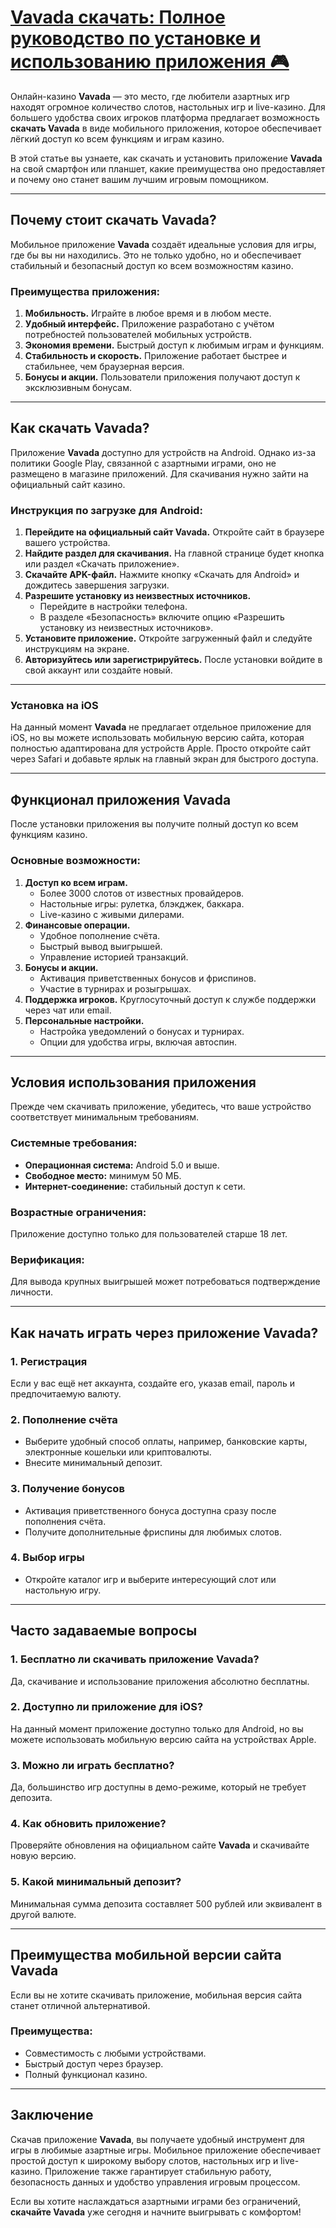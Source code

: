 # [Vavada скачать: Полное руководство по установке и использованию приложения 🎮](https://partnervavadarv.com?promo=75590753-cc8b-4c4a-8d71-99b7a2293439-jud\&target=register)

Онлайн-казино **Vavada** — это место, где любители азартных игр находят огромное количество слотов, настольных игр и live-казино. Для большего удобства своих игроков платформа предлагает возможность **скачать Vavada** в виде мобильного приложения, которое обеспечивает лёгкий доступ ко всем функциям и играм казино.

В этой статье вы узнаете, как скачать и установить приложение **Vavada** на свой смартфон или планшет, какие преимущества оно предоставляет и почему оно станет вашим лучшим игровым помощником.

***

## Почему стоит скачать Vavada?

Мобильное приложение **Vavada** создаёт идеальные условия для игры, где бы вы ни находились. Это не только удобно, но и обеспечивает стабильный и безопасный доступ ко всем возможностям казино.

### Преимущества приложения:

1. **Мобильность.**
   Играйте в любое время и в любом месте.
2. **Удобный интерфейс.**
   Приложение разработано с учётом потребностей пользователей мобильных устройств.
3. **Экономия времени.**
   Быстрый доступ к любимым играм и функциям.
4. **Стабильность и скорость.**
   Приложение работает быстрее и стабильнее, чем браузерная версия.
5. **Бонусы и акции.**
   Пользователи приложения получают доступ к эксклюзивным бонусам.

***

## Как скачать Vavada?

Приложение **Vavada** доступно для устройств на Android. Однако из-за политики Google Play, связанной с азартными играми, оно не размещено в магазине приложений. Для скачивания нужно зайти на официальный сайт казино.

### Инструкция по загрузке для Android:

1. **Перейдите на официальный сайт Vavada.**
   Откройте сайт в браузере вашего устройства.
2. **Найдите раздел для скачивания.**
   На главной странице будет кнопка или раздел «Скачать приложение».
3. **Скачайте APK-файл.**
   Нажмите кнопку «Скачать для Android» и дождитесь завершения загрузки.
4. **Разрешите установку из неизвестных источников.**
   * Перейдите в настройки телефона.
   * В разделе «Безопасность» включите опцию «Разрешить установку из неизвестных источников».
5. **Установите приложение.**
   Откройте загруженный файл и следуйте инструкциям на экране.
6. **Авторизуйтесь или зарегистрируйтесь.**
   После установки войдите в свой аккаунт или создайте новый.

***

### Установка на iOS

На данный момент **Vavada** не предлагает отдельное приложение для iOS, но вы можете использовать мобильную версию сайта, которая полностью адаптирована для устройств Apple. Просто откройте сайт через Safari и добавьте ярлык на главный экран для быстрого доступа.

***

## Функционал приложения Vavada

После установки приложения вы получите полный доступ ко всем функциям казино.

### Основные возможности:

1. **Доступ ко всем играм.**
   * Более 3000 слотов от известных провайдеров.
   * Настольные игры: рулетка, блэкджек, баккара.
   * Live-казино с живыми дилерами.
2. **Финансовые операции.**
   * Удобное пополнение счёта.
   * Быстрый вывод выигрышей.
   * Управление историей транзакций.
3. **Бонусы и акции.**
   * Активация приветственных бонусов и фриспинов.
   * Участие в турнирах и розыгрышах.
4. **Поддержка игроков.**
   Круглосуточный доступ к службе поддержки через чат или email.
5. **Персональные настройки.**
   * Настройка уведомлений о бонусах и турнирах.
   * Опции для удобства игры, включая автоспин.

***

## Условия использования приложения

Прежде чем скачивать приложение, убедитесь, что ваше устройство соответствует минимальным требованиям.

### Системные требования:

* **Операционная система:** Android 5.0 и выше.
* **Свободное место:** минимум 50 МБ.
* **Интернет-соединение:** стабильный доступ к сети.

### Возрастные ограничения:

Приложение доступно только для пользователей старше 18 лет.

### Верификация:

Для вывода крупных выигрышей может потребоваться подтверждение личности.

***

## Как начать играть через приложение Vavada?

### 1. Регистрация

Если у вас ещё нет аккаунта, создайте его, указав email, пароль и предпочитаемую валюту.

### 2. Пополнение счёта

* Выберите удобный способ оплаты, например, банковские карты, электронные кошельки или криптовалюты.
* Внесите минимальный депозит.

### 3. Получение бонусов

* Активация приветственного бонуса доступна сразу после пополнения счёта.
* Получите дополнительные фриспины для любимых слотов.

### 4. Выбор игры

* Откройте каталог игр и выберите интересующий слот или настольную игру.

***

## Часто задаваемые вопросы

### 1. Бесплатно ли скачивать приложение Vavada?

Да, скачивание и использование приложения абсолютно бесплатны.

### 2. Доступно ли приложение для iOS?

На данный момент приложение доступно только для Android, но вы можете использовать мобильную версию сайта на устройствах Apple.

### 3. Можно ли играть бесплатно?

Да, большинство игр доступны в демо-режиме, который не требует депозита.

### 4. Как обновить приложение?

Проверяйте обновления на официальном сайте **Vavada** и скачивайте новую версию.

### 5. Какой минимальный депозит?

Минимальная сумма депозита составляет 500 рублей или эквивалент в другой валюте.

***

## Преимущества мобильной версии сайта Vavada

Если вы не хотите скачивать приложение, мобильная версия сайта станет отличной альтернативой.

### Преимущества:

* Совместимость с любыми устройствами.
* Быстрый доступ через браузер.
* Полный функционал казино.

***

## Заключение

Скачав приложение **Vavada**, вы получаете удобный инструмент для игры в любимые азартные игры. Мобильное приложение обеспечивает простой доступ к широкому выбору слотов, настольных игр и live-казино. Приложение также гарантирует стабильную работу, безопасность данных и удобство управления игровым процессом.

Если вы хотите наслаждаться азартными играми без ограничений, **скачайте Vavada** уже сегодня и начните выигрывать с комфортом!
